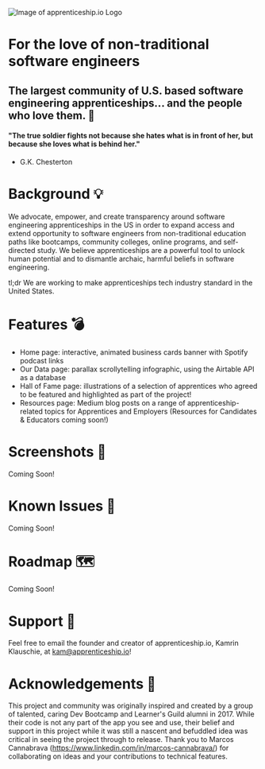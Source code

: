 ![Image of apprenticeship.io Logo](https://static.wixstatic.com/media/00d106_846fe32b3939437abdf4541284adac04~mv2.png/v1/fill/w_707,h_251,al_c,q_85,usm_0.66_1.00_0.01/3.webp)

# For the love of non-traditional software engineers

## The largest community of U.S. based software engineering apprenticeships... and the people who love them. 💜

#### "The true soldier fights not because she hates what is in front of her, but because she loves what is behind her." 
- G.K. Chesterton

# Background 💡
We advocate, empower, and create transparency around software engineering apprenticeships in the US in order to expand access and extend opportunity to software engineers from non-traditional education paths like bootcamps, community colleges, online programs, and self-directed study. We believe apprenticeships are a powerful tool to unlock human potential and to dismantle archaic, harmful beliefs in software engineering.

tl;dr We are working to make apprenticeships tech industry standard in the United States.

# Features 💣
- Home page: interactive, animated business cards banner with Spotify podcast links 
- Our Data page: parallax scrollytelling infographic, using the Airtable API as a database
- Hall of Fame page: illustrations of a selection of apprentices who agreed to be featured and highlighted as part of the project! 
- Resources page: Medium blog posts on a range of apprenticeship-related topics for Apprentices and Employers (Resources for Candidates & Educators coming soon!) 

# Screenshots 👀
Coming Soon!

# Known Issues 🐛
Coming Soon!

# Roadmap 🗺️
Coming Soon!

# Support 🧩
Feel free to email the founder and creator of apprenticeship.io, Kamrin Klauschie, at kam@apprenticeship.io!

# Acknowledgements 👊
This project and community was originally inspired and created by a group of talented, caring Dev Bootcamp and Learner's Guild alumni in 2017. While their code is not any part of the app you see and use, their belief and support in this project while it was still a nascent and befuddled idea was critical in seeing the project through to release. Thank you to Marcos Cannabrava (https://www.linkedin.com/in/marcos-cannabrava/) for collaborating on ideas and your contributions to technical features. 
